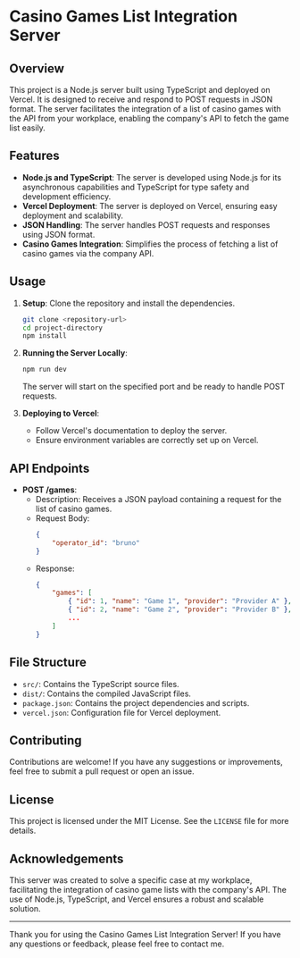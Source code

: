 # Casino Games List Integration Server

## Overview

This project is a Node.js server built using TypeScript and deployed on Vercel. It is designed to receive and respond to POST requests in JSON format. The server facilitates the integration of a list of casino games with the API from your workplace, enabling the company's API to fetch the game list easily.

## Features

- **Node.js and TypeScript**: The server is developed using Node.js for its asynchronous capabilities and TypeScript for type safety and development efficiency.
- **Vercel Deployment**: The server is deployed on Vercel, ensuring easy deployment and scalability.
- **JSON Handling**: The server handles POST requests and responses using JSON format.
- **Casino Games Integration**: Simplifies the process of fetching a list of casino games via the company API.

## Usage

1. **Setup**: Clone the repository and install the dependencies.
    ```bash
    git clone <repository-url>
    cd project-directory
    npm install
    ```

2. **Running the Server Locally**:
    ```bash
    npm run dev
    ```
    The server will start on the specified port and be ready to handle POST requests.

3. **Deploying to Vercel**:
    - Follow Vercel's documentation to deploy the server.
    - Ensure environment variables are correctly set up on Vercel.

## API Endpoints

- **POST /games**:
    - Description: Receives a JSON payload containing a request for the list of casino games.
    - Request Body: 
      ```json
      {
          "operator_id": "bruno"
      }
      ```
    - Response:
      ```json
      {
          "games": [
              { "id": 1, "name": "Game 1", "provider": "Provider A" },
              { "id": 2, "name": "Game 2", "provider": "Provider B" },
              ...
          ]
      }
      ```

## File Structure

- `src/`: Contains the TypeScript source files.
- `dist/`: Contains the compiled JavaScript files.
- `package.json`: Contains the project dependencies and scripts.
- `vercel.json`: Configuration file for Vercel deployment.

## Contributing

Contributions are welcome! If you have any suggestions or improvements, feel free to submit a pull request or open an issue.

## License

This project is licensed under the MIT License. See the `LICENSE` file for more details.

## Acknowledgements

This server was created to solve a specific case at my workplace, facilitating the integration of casino game lists with the company's API. The use of Node.js, TypeScript, and Vercel ensures a robust and scalable solution.

---

Thank you for using the Casino Games List Integration Server! If you have any questions or feedback, please feel free to contact me.
